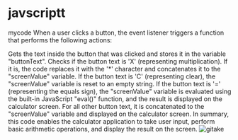 # javscriptt
mycode
When a user clicks a button, the event listener triggers a function that performs the following actions:

Gets the text inside the button that was clicked and stores it in the variable "buttonText".
Checks if the button text is 'X' (representing multiplication). If it is, the code replaces it with the '*' character and concatenates it to the "screenValue" variable.
If the button text is 'C' (representing clear), the "screenValue" variable is reset to an empty string.
If the button text is '=' (representing the equals sign), the "screenValue" variable is evaluated using the built-in JavaScript "eval()" function, and the result is displayed on the calculator screen.
For all other button text, it is concatenated to the "screenValue" variable and displayed on the calculator screen.
In summary, this code enables the calculator application to take user input, perform basic arithmetic operations, and display the result on the screen.
![gitake](https://user-images.githubusercontent.com/96978105/232887339-a0ef6e45-8eb9-44f0-81cc-3874dd4fb41d.png)
